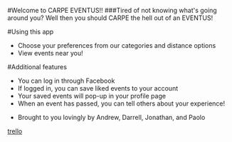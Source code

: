 #Welcome to CARPE EVENTUS!!
###Tired of not knowing what's going around you?
Well then you should CARPE the hell out of an EVENTUS!

#Using this app
- Choose your preferences from our categories and distance options
- View events near you!

#Additional features
- You can log in through Facebook
- If logged in, you can save liked events to your account
- Your saved events will pop-up in your profile page
- When an event has passed, you can tell others about your experience!

* Brought to you lovingly by Andrew, Darrell, Jonathan, and Paolo

[trello](https://trello.com/b/dH8S6Zou/eventbriter)

